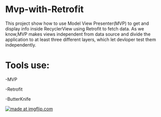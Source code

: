 # Mvp-with-Retrofit
This project show how to use Model View Presenter(MVP) to get and display info inside RecyclerView using Retrofit to fetch data.
As we know,MVP makes views independent from data source and divide the application to at least three different layers, which let devloper test them independently.

# Tools use:
-MVP

-Retrofit

-ButterKnife

<a href="https://imgflip.com/gif/272wb4"><img src="https://i.imgflip.com/272wb4.gif" title="made at imgflip.com"/></a>

